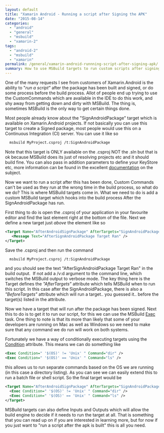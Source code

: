 ```yaml
---
layout: default
title: "Xamarin Android - Running a script after Signing the APK"
date: "2015-08-14"
categories: 
  - "android"
  - "general"
  - "msbuild"
  - "xamarin-2"
tags: 
  - "android-2"
  - "msbuild"
  - "xamarin"
permalink: /general/xamarin-android-runnning-script-after-signing-apk/
summary: How to use MSBuild targets to run custom scripts after signing Android APK packages in Xamarin.Android projects.
---
```


One of the many requests I see from customers of Xamarin.Android is the ability to "_run a script"_ after the package has been built and signed, or do some process before the build process. Allot of people end up trying to use the CustomCommands which are available in the IDE to do this work, and shy away from getting down and dirty with MSBuild. The thing is, sometimes MSBuild is the only way to get certain things done.

Most people already know about the "SignAndroidPackage" target which is available on Xamarin.Android projects. If not basically you can use this target to create a Signed package, most people would use this on a Continuous Integration (CI) server. You can use it like so

```bash
  msbuild MyProject.csproj /t:SignAndroidPackage
```

Note that this target is ONLY available on the .csproj NOT the .sln but that is ok because MSBuild does its just of resolving projects etc and it should build fine. You can also pass in addition parameters to define your KeyStore etc, more information can be found in the excellent [documentation](http://developer.xamarin.com/guides/android/deployment,_testing,_and_metrics/publishing_an_application/part_2_-_signing_the_android_application_package/#_Signing_the_APK_) on the subject.

Now we want to run a script after this has been done, Custom Commands can't be used as they run at the wrong time in the build process, so what do we do? This is where MSBuild targets come in. What we need to do is add a custom MSBuild target which hooks into the build process After the SignAndroidPackage has run.

First thing to do is open the .csproj of your application in your favourite editor and find the last </Project> element right at the bottom of the file. Next we define a new target just _above_ the </Project> element like so

```xml
<Target Name="AfterAndroidSignPackage" AfterTargets="SignAndroidPackage">
   <Message Text="AfterSignAndroidPackage Target Ran" />
</Target>

```

Save the .csproj and then run the command

```bash
  msbuild MyProject.csproj /t:SignAndroidPackage
```

and you should see the text "AfterSignAndroidPackage Target Ran" in the build output.  If not add a /v:d argument to the command line, which switches the MSBuild output to verbose mode. The key thing here is the Target defines the _"AfterTargets"_ attribute which tells MSBuild when to run this script. In this case after the SignAndroidPackage, there is also a _"BeforeTargets"_ attribute which will run a target.. you guessed it.. before the target(s) listed in the attribute.

Now we have a target that will run after the package has been signed. Next this to do is to get it to run our script, for this we can use the MSBuild [Exec](https://msdn.microsoft.com/en-us/library/x8zx72cd.aspx) task. One thing to note is that its more than likely that some of your developers are running on Mac as well as Windows so we need to make sure that any command we do run will work on both systems.

Fortunately we have a way of conditionally executing targets using the [Condition](https://msdn.microsoft.com/en-us/library/7szfhaft.aspx) attribute. This means we can do something like

```xml
<Exec Condition=" '$(OS)' != 'Unix' " Command="dir" />
<Exec Condition=" '$(OS)' == 'Unix' " Command="ls" />

```

this allows us to run separate commands based on the OS we are running (in this case a directory listing). As you can see we can easily extend this to run a batch file or shell script. So the final target would be

```xml
<Target Name="AfterAndroidSignPackage" AfterTargets="SignAndroidPackage">
  <Exec Condition=" '$(OS)' != 'Unix' " Command="dir" />
  <Exec Condition=" '$(OS)' == 'Unix' " Command="ls" />
</Target>

```

MSBuild targets can also define Inputs and Outputs which will allow the build engine to decide if it needs to run the target at all. That is something that you can read up on if you are interested in learning more, but for now if you just want to "run a script after the apk is built" this is all you need.
